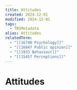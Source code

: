 ```yaml
---
title: Attitudes
created: 2024-12-01
modified: 2024-12-01
tags:
  - TBSMetadata
alias: Attitudes
relatedTerm:
  - "[[16740 Psychology]]"
  - "[[16847 Public opinion]]"
  - "[[1933 Behaviour]]"
  - "[[15457 Perceptions]]"
---
```

# Attitudes
